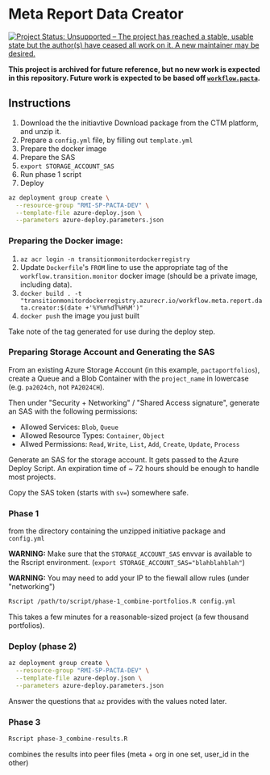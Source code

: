 # Meta Report Data Creator

[![Project Status: Unsupported – The project has reached a stable, usable state but the author(s) have ceased all work on it. A new maintainer may be desired.](https://www.repostatus.org/badges/latest/unsupported.svg)](https://www.repostatus.org/#unsupported)

**This project is archived for future reference, but no new work is expected in this repository. Future work is expected to be based off [`workflow.pacta`](https://github.com/RMI-PACTA/workflow.pacta).**

## Instructions

1. Download the the initiavtive Download package from the CTM platform, and unzip it.
2. Prepare a `config.yml` file, by filling out `template.yml`
3. Prepare the docker image
4. Prepare the SAS
5. `export STORAGE_ACCOUNT_SAS`
6. Run phase 1 script
7. Deploy

```sh
az deployment group create \
  --resource-group "RMI-SP-PACTA-DEV" \
  --template-file azure-deploy.json \
  --parameters azure-deploy.parameters.json
```

### Preparing the Docker image:

1. `az acr login -n transitionmonitordockerregistry`
2. Update `Dockerfile`'s `FROM` line to use the appropriate tag of the `workflow.transition.monitor` docker image (should be a private image, including data).
3. `docker build . -t "transitionmonitordockerregistry.azurecr.io/workflow.meta.report.data.creator:$(date +'%Y%m%dT%H%M')"`
4. `docker push` the image you just built

Take note of the tag generated for use during the deploy step.


### Preparing Storage Account and Generating the SAS

From an existing Azure Storage Account (in this example, `pactaportfolios`), create a Queue and a Blob Container with the `project_name` in lowercase (e.g. `pa2024ch`, not `PA2024CH`).

Then under "Security + Networking" / "Shared Access signature", generate an SAS with the following permissions:

- Allowed Services: `Blob`, `Queue`
- Allowed Resource Types: `Container`, `Object`
- Allwed Permissions: `Read`, `Write`, `List`, `Add`, `Create`, `Update`, `Process`

Generate an SAS for the storage account. It gets passed to the Azure Deploy Script.
An expiration time of ~ 72 hours should be enough to handle most projects.

Copy the SAS token (starts with `sv=`) somewhere safe.

### Phase 1

from the directory containing the unzipped initiative package and `config.yml`

**WARNING:** Make sure that the `STORAGE_ACCOUNT_SAS` envvar is available to the Rscript environment. (`export STORAGE_ACCOUNT_SAS="blahblahblah"`)

**WARNING:** You may need to add your IP to the fiewall allow rules (under "networking")

```bash
Rscript /path/to/script/phase-1_combine-portfolios.R config.yml
```

This takes a few minutes for a reasonable-sized project (a few thousand portfolios).

### Deploy (phase 2)

```sh
az deployment group create \
  --resource-group "RMI-SP-PACTA-DEV" \
  --template-file azure-deploy.json \
  --parameters azure-deploy.parameters.json
```

Answer the questions that `az` provides with the values noted later.

### Phase 3

```bash
Rscript phase-3_combine-results.R
```

combines the results into peer files (meta + org in one set, user_id in the other)
